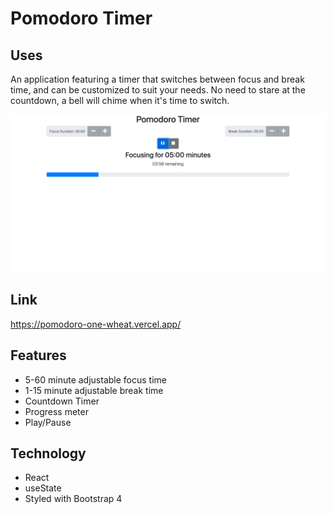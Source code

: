# Pomodoro Timer

## Uses

An application featuring a timer that switches between focus and break time, and can be customized to suit your needs. No need to stare at the countdown, a bell will chime when it's time to switch. 

![A screen shot of my Pomodoro Timer App](/public/images/Pomodoro.png "Pomodoro Timer")

## Link

https://pomodoro-one-wheat.vercel.app/


## Features

*  5-60 minute adjustable focus time  
*  1-15 minute adjustable break time  
*  Countdown Timer  
*  Progress meter  
*  Play/Pause

## Technology

*  React
  *  useState   
*  Styled with Bootstrap 4
